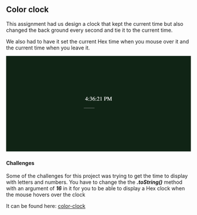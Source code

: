 ## Color clock
This assignment had us design a clock that kept the current time but also changed the back ground every second and tie it to the current time.

We also had to have it set the current Hex time when you mouse over it and the current time when you leave it.

<img src='img/color-clock.png' alt='color-clock image' />


#### Challenges
Some of the challenges for this project was trying to get the time to display with letters and numbers. You have to change the the ***.toString()*** method with an argument of ***16*** in it for you to be able to display a Hex clock when the mouse hovers over the clock

It can be found here: [color-clock]

[color-clock]: https://mikestegall.github.io/color-clock/
